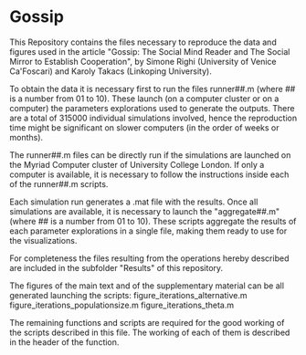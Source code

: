 # Gossip

This Repository contains the files necessary to reproduce the data and figures used in the article "Gossip: The Social Mind Reader and The Social Mirror
to Establish Cooperation", by Simone Righi (University of Venice Ca'Foscari) and Karoly Takacs (Linkoping University).

To obtain the data it is necessary first to run the files runner##.m (where ## is a number from 01 to 10). These launch (on a computer cluster or on a computer) the parameters explorations used to generate the outputs. There are a total of 315000 individual simulations involved, hence the reproduction time might be significant on slower computers (in the order of weeks or months). 

The runner##.m files can be directly run if the simulations are launched on the Myriad Computer cluster of University College London. If only a computer is available, it is necessary to follow the instructions inside each of the runner##.m scripts.

Each simulation run generates a .mat file with the results.
Once all simulations are available, it is necessary to launch the "aggregate##.m" (where ## is a number from 01 to 10). These scripts aggregate the results of each parameter explorations in a single file, making them ready to use for the visualizations.

For completeness the files resulting from the operations hereby described are included in the subfolder "Results" of this repository.

The figures of the main text and of the supplementary material can be all generated launching the scripts:
figure_iterations_alternative.m
figure_iterations_populationsize.m
figure_iterations_theta.m

The remaining functions and scripts are required for the good working of the scripts described in this file. The working of each of them is described in the header of the function.



